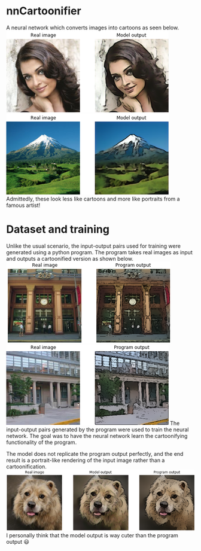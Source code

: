 # nnCartoonifier

A neural network which converts images into cartoons as seen below.  
![aishwarya](docs/aishwarya.png)  
![mountain](docs/mountain.png)  
Admittedly, these look less like cartoons and more like portraits from a famous artist!  

# Dataset and training
Unlike the usual scenario, the input-output pairs used for training were generated using a python program. The program takes real images as
input and outputs a cartoonified version as shown below.  
![train1](docs/train1.png)  
![train2](docs/train2.png)
The input-output pairs generated by the program were used to train the neural network. The goal was to have the neural network learn
the cartoonifying functionality of the program.  

The model does not replicate the program output perfectly, and the end result is a portrait-like rendering of the input image rather than a
cartoonification.   
![dog](docs/dog.png)  
I personally think that the model output is way cuter than the program output :smiley:

